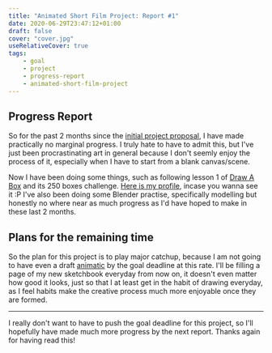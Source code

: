 ```yaml
---
title: "Animated Short Film Project: Report #1"
date: 2020-06-29T23:47:12+01:00
draft: false
cover: "cover.jpg"
useRelativeCover: true
tags: 
    - goal
    - project
    - progress-report
    - animated-short-film-project
---
```


## Progress Report

So for the past 2 months since the [initial project proposal](/posts/2020-05-21-first-project-announcements/), I have made practically no marginal progress. I truly hate to have to admit this, but I've just been procrastinating art in general because I don't seemly enjoy the process of it, especially when I have to start from a blank canvas/scene.

Now I have been doing some things, such as following lesson 1 of [Draw A Box](https://drawabox.com/) and its 250 boxes challenge. [Here is my profile](https://drawabox.com/community/sketchbook/arcticnoah), incase you wanna see it :P I've also been doing some Blender practise, specifically modelling but honestly no where near as much progress as I'd have hoped to make in these last 2 months.

## Plans for the remaining time

So the plan for this project is to play major catchup, because I am not going to have even a draft [animatic](https://www.lexico.com/en/definition/animatic) by the goal deadline at this rate. I'll be filling a page of my new sketchbook everyday from now on, it doesn't even matter how good it looks, just so that I at least get in the habit of drawing everyday, as I feel habits make the creative process much more enjoyable once they are formed.

----

I really don't want to have to push the goal deadline for this project, so I'll hopefully have made much more progress by the next report. Thanks again for having read this!